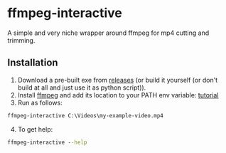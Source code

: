 # ffmpeg-interactive
A simple and very niche wrapper around ffmpeg for mp4 cutting and trimming.
## Installation
1. Download a pre-built exe from [releases](https://github.com/BoOmka/ffmpeg-interactive/releases) (or build it yourself (or don't build at all and just use it as python script)).
2. Install [ffmpeg](https://ffmpeg.zeranoe.com/builds/) and add its location to your PATH env variable: [tutorial](https://helpdeskgeek.com/windows-10/add-windows-path-environment-variable/)
3. Run as follows:
  ```cmd
  ffmpeg-interactive C:\Videos\my-example-video.mp4
  ```
4. To get help:
  ```cmd
  ffmpeg-interactive --help
  ```
